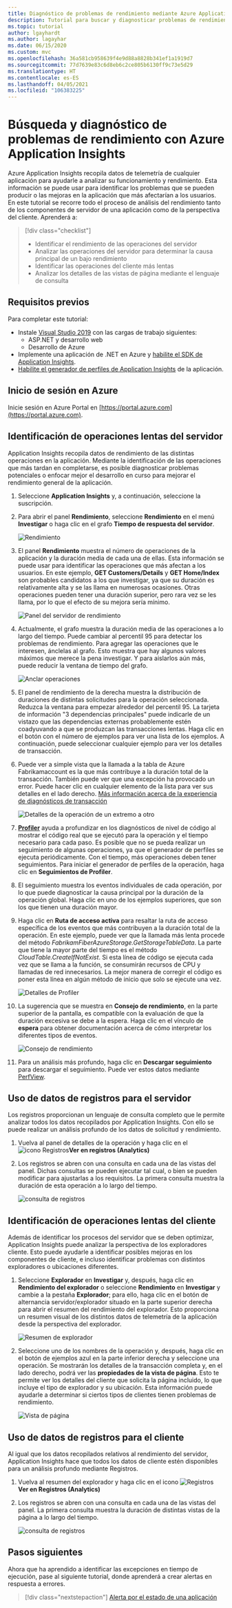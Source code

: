 ```yaml
---
title: Diagnóstico de problemas de rendimiento mediante Azure Application Insights | Microsoft Docs
description: Tutorial para buscar y diagnosticar problemas de rendimiento en un aplicación mediante Azure Application Insights.
ms.topic: tutorial
author: lgayhardt
ms.author: lagayhar
ms.date: 06/15/2020
ms.custom: mvc
ms.openlocfilehash: 36a581cb958639f4e9d88a8828b341ef1a1919d7
ms.sourcegitcommit: 77d7639e83c6d8eb6c2ce805b6130ff9c73e5d29
ms.translationtype: HT
ms.contentlocale: es-ES
ms.lasthandoff: 04/05/2021
ms.locfileid: "106383225"
---
```

# <a name="find-and-diagnose-performance-issues-with-azure-application-insights"></a>Búsqueda y diagnóstico de problemas de rendimiento con Azure Application Insights

Azure Application Insights recopila datos de telemetría de cualquier aplicación para ayudarle a analizar su funcionamiento y rendimiento.  Esta información se puede usar para identificar los problemas que se pueden producir o las mejoras en la aplicación que más afectarían a los usuarios.  En este tutorial se recorre todo el proceso de análisis del rendimiento tanto de los componentes de servidor de una aplicación como de la perspectiva del cliente.  Aprenderá a:

> [!div class="checklist"]
> * Identificar el rendimiento de las operaciones del servidor
> * Analizar las operaciones del servidor para determinar la causa principal de un bajo rendimiento
> * Identificar las operaciones del cliente más lentas
> * Analizar los detalles de las vistas de página mediante el lenguaje de consulta


## <a name="prerequisites"></a>Requisitos previos

Para completar este tutorial:

- Instale [Visual Studio 2019](https://www.visualstudio.com/downloads/) con las cargas de trabajo siguientes:
    - ASP.NET y desarrollo web
    - Desarrollo de Azure
- Implemente una aplicación de .NET en Azure y [habilite el SDK de Application Insights](../app/asp-net.md).
- [Habilite el generador de perfiles de Application Insights](../app/profiler.md#installation) de la aplicación.

## <a name="log-in-to-azure"></a>Inicio de sesión en Azure
Inicie sesión en Azure Portal en [https://portal.azure.com](https://portal.azure.com).

## <a name="identify-slow-server-operations"></a>Identificación de operaciones lentas del servidor
Application Insights recopila datos de rendimiento de las distintas operaciones en la aplicación. Mediante la identificación de las operaciones que más tardan en completarse, es posible diagnosticar problemas potenciales o enfocar mejor el desarrollo en curso para mejorar el rendimiento general de la aplicación.

1. Seleccione **Application Insights** y, a continuación, seleccione la suscripción.  
1. Para abrir el panel **Rendimiento**, seleccione **Rendimiento** en el menú **Investigar** o haga clic en el grafo **Tiempo de respuesta del servidor**.

    ![Rendimiento](media/tutorial-performance/1-overview.png)

2. El panel **Rendimiento** muestra el número de operaciones de la aplicación y la duración media de cada una de ellas.  Esta información se puede usar para identificar las operaciones que más afectan a los usuarios. En este ejemplo, **GET Customers/Details** y **GET Home/Index** son probables candidatos a los que investigar, ya que su duración es relativamente alta y se las llama en numerosas ocasiones.  Otras operaciones pueden tener una duración superior, pero rara vez se les llama, por lo que el efecto de su mejora sería mínimo.  

    ![Panel del servidor de rendimiento](media/tutorial-performance/2-server-operations.png)

3. Actualmente, el grafo muestra la duración media de las operaciones a lo largo del tiempo. Puede cambiar al percentil 95 para detectar los problemas de rendimiento. Para agregar las operaciones que le interesen, ánclelas al grafo.  Esto muestra que hay algunos valores máximos que merece la pena investigar.  Y para aislarlos aún más, puede reducir la ventana de tiempo del grafo.

    ![Anclar operaciones](media/tutorial-performance/3-server-operations-95th.png)

4.  El panel de rendimiento de la derecha muestra la distribución de duraciones de distintas solicitudes para la operación seleccionada.  Reduzca la ventana para empezar alrededor del percentil 95. La tarjeta de información "3 dependencias principales" puede indicarle de un vistazo que las dependencias externas probablemente estén coadyuvando a que se produzcan las transacciones lentas.  Haga clic en el botón con el número de ejemplos para ver una lista de los ejemplos. A continuación, puede seleccionar cualquier ejemplo para ver los detalles de transacción.

5.  Puede ver a simple vista que la llamada a la tabla de Azure Fabrikamaccount es la que más contribuye a la duración total de la transacción. También puede ver que una excepción ha provocado un error. Puede hacer clic en cualquier elemento de la lista para ver sus detalles en el lado derecho. [Más información acerca de la experiencia de diagnósticos de transacción](../app/transaction-diagnostics.md)

    ![Detalles de la operación de un extremo a otro](media/tutorial-performance/4-end-to-end.png)
    

6.  [**Profiler**](../app/profiler-overview.md) ayuda a profundizar en los diagnósticos de nivel de código al mostrar el código real que se ejecutó para la operación y el tiempo necesario para cada paso. Es posible que no se pueda realizar un seguimiento de algunas operaciones, ya que el generador de perfiles se ejecuta periódicamente.  Con el tiempo, más operaciones deben tener seguimientos.  Para iniciar el generador de perfiles de la operación, haga clic en **Seguimientos de Profiler**.
5.  El seguimiento muestra los eventos individuales de cada operación, por lo que puede diagnosticar la causa principal por la duración de la operación global.  Haga clic en uno de los ejemplos superiores, que son los que tienen una duración mayor.
6.  Haga clic en **Ruta de acceso activa** para resaltar la ruta de acceso específica de los eventos que más contribuyen a la duración total de la operación.  En este ejemplo, puede ver que la llamada más lenta procede del método *FabrikamFiberAzureStorage.GetStorageTableData*. La parte que tiene la mayor parte del tiempo es el método *CloudTable.CreateIfNotExist*. Si esta línea de código se ejecuta cada vez que se llama a la función, se consumirán recursos de CPU y llamadas de red innecesarios. La mejor manera de corregir el código es poner esta línea en algún método de inicio que solo se ejecute una vez.

    ![Detalles de Profiler](media/tutorial-performance/5-hot-path.png)

7.  La sugerencia que se muestra en **Consejo de rendimiento**, en la parte superior de la pantalla, es compatible con la evaluación de que la duración excesiva se debe a la espera.  Haga clic en el vínculo de **espera** para obtener documentación acerca de cómo interpretar los diferentes tipos de eventos.

    ![Consejo de rendimiento](media/tutorial-performance/6-perf-tip.png)

8.   Para un análisis más profundo, haga clic en **Descargar seguimiento** para descargar el seguimiento. Puede ver estos datos mediante [PerfView](https://github.com/Microsoft/perfview#perfview-overview).

## <a name="use-logs-data-for-server"></a>Uso de datos de registros para el servidor
 Los registros proporcionan un lenguaje de consulta completo que le permite analizar todos los datos recopilados por Application Insights. Con ello se puede realizar un análisis profundo de los datos de solicitud y rendimiento.

1. Vuelva al panel de detalles de la operación y haga clic en el ![icono Registros](media/tutorial-performance/app-viewinlogs-icon.png)**Ver en registros (Analytics)**

2. Los registros se abren con una consulta en cada una de las vistas del panel.  Dichas consultas se pueden ejecutar tal cual, o bien se pueden modificar para ajustarlas a los requisitos.  La primera consulta muestra la duración de esta operación a lo largo del tiempo.

    ![consulta de registros](media/tutorial-performance/7-request-time-logs.png)


## <a name="identify-slow-client-operations"></a>Identificación de operaciones lentas del cliente
Además de identificar los procesos del servidor que se deben optimizar, Application Insights puede analizar la perspectiva de los exploradores cliente.  Esto puede ayudarle a identificar posibles mejoras en los componentes de cliente, e incluso identificar problemas con distintos exploradores o ubicaciones diferentes.

1. Seleccione **Explorador** en **Investigar** y, después, haga clic en **Rendimiento del explorador** o seleccione **Rendimiento** en **Investigar** y cambie a la pestaña **Explorador**; para ello, haga clic en el botón de alternancia servidor/explorador situado en la parte superior derecha para abrir el resumen del rendimiento del explorador. Esto proporciona un resumen visual de los distintos datos de telemetría de la aplicación desde la perspectiva del explorador.

    ![Resumen de explorador](media/tutorial-performance/8-browser.png)

2. Seleccione uno de los nombres de la operación y, después, haga clic en el botón de ejemplos azul en la parte inferior derecha y seleccione una operación. Se mostrarán los detalles de la transacción completa y, en el lado derecho, podrá ver las **propiedades de la vista de página**. Esto te permite ver los detalles del cliente que solicita la página incluido, lo que incluye el tipo de explorador y su ubicación. Esta información puede ayudarle a determinar si ciertos tipos de clientes tienen problemas de rendimiento.

    ![Vista de página](media/tutorial-performance/9-page-view-properties.png)

## <a name="use-logs-data-for-client"></a>Uso de datos de registros para el cliente
Al igual que los datos recopilados relativos al rendimiento del servidor, Application Insights hace que todos los datos de cliente estén disponibles para un análisis profundo mediante Registros.

1. Vuelva al resumen del explorador y haga clic en el icono ![Registros](media/tutorial-performance/app-viewinlogs-icon.png) **Ver en Registros (Analytics)**

2. Los registros se abren con una consulta en cada una de las vistas del panel. La primera consulta muestra la duración de distintas vistas de la página a lo largo del tiempo.

    ![consulta de registros](media/tutorial-performance/10-page-view-logs.png)

## <a name="next-steps"></a>Pasos siguientes
Ahora que ha aprendido a identificar las excepciones en tiempo de ejecución, pase al siguiente tutorial, donde aprenderá a crear alertas en respuesta a errores.

> [!div class="nextstepaction"]
> [Alerta por el estado de una aplicación](./tutorial-alert.md)

